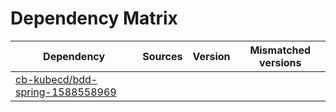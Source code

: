 # Dependency Matrix

Dependency | Sources | Version | Mismatched versions
---------- | ------- | ------- | -------------------
[cb-kubecd/bdd-spring-1588558969](https://github.com/cb-kubecd/bdd-spring-1588558969.git) |  | []() | 
